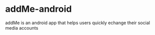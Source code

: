 # addMe-android
addMe is an android app that helps users quickly echange their social media accounts
